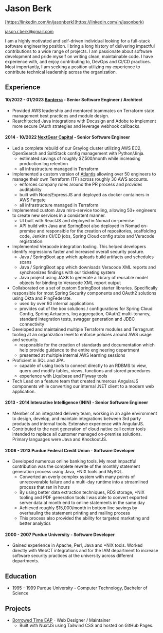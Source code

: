 # Jason Berk

[https://linkedin.com/in/jasonberk](https://linkedin.com/in/jasonberk)

[jason.r.berk@gmail.com](mailto:jason.r.berk@gmail.com)

I am a highly motivated and self-driven individual looking for a full-stack software engineering position. I bring a long history of delivering impactful contributions to a wide range of projects.  I am passionate about software development and pride myself on writing clean, maintainable code.  I have experience with, and enjoy contributing to, DevOps and CI/CD practices.  Most importantly, I am seeking a position utilizing my experience to contribute technical leadership across the organization.

## Experience

#### 10/2022 - 01/2023 [Bonterra](https://www.bonterratech.com/) - Senior Software Engineer / Architect
  * Provided AWS leadership and mentored teammates on Terraform state management best practices and module design.
  * Rearchitected Java integrations with Docusign and Adobe to implement more secure OAuth strategies and leverage webhook callbacks.

#### 2014 - 10/2022 [NextGear Capital](https://www.nextgearcapital.com/) - Senior Software Engineer
  * Led a complete rebuild of our Graylog cluster utilizing AWS EC2, OpenSearch and SaltStack config management with Python/Jinja.
    * estimated savings of roughly $7,500/month while increasing production log retention
    * all infrastructure managed in Terraform
  * Implemented a custom version of [Atlantis](https://runatlantis.io) allowing over 50 engineers to manage their own Terraform (TF) across roughly 30 AWS accounts.
    * enforces company rules around the PR process and provides auditability
    * built with Node/ExpressJS and deployed as docker containers in AWS Fargate
    * all infrastructure managed in Terraform
  * Implemented custom Java miro-service tooling, allowing 50+ engineers to create new services in a consistent manner.
    * UI built with ReactJS and deployed in Nomad on-premise
    * API build with Java and SpringBoot also deployed in Nomad on-premise and responsible for the creation of repositories, scaffolding code, Jenkins CI/CD jobs, Spring Cloud config stubs and Veracode registration
  * Implemented Veracode integration tooling.  This helped developers identify regressions faster and increased overall security posture.
    * Java / SpringBoot app which uploads build artifacts and schedules scans
    * Java / SpringBoot app which downloads Veracode XML reports and synchronizes findings with our ticketing system
    * Java project using JAXB to generate a library of reusable model objects for binding to Veracode XML report output
  * Collaborated on a set of custom SpringBoot starter libraries.  Specifically responsible for most Spring Security components and OAuth2 solutions using Okta and PingFederate.
    * used by over 90 internal applications
    * provides out of the box solutions / configurations for Spring Cloud Config, Spring Actuators, log aggregation, OAuth2 multi-tenancy, standard integration tests, swagger generation and JDBC connectivity
  * Developed and maintained multiple Terraform modules and Terragrunt tooling at an organization level to enforce policies around AWS usage and security.
    * responsible for the creation of standards and documentation which help provide guidance to the entire engineering department
    * presented at multiple internal AWS learning sessions
  * Proficient in SQL and JPA.
    * capable of using tools to connect directly to an RDBMS to view, query and modify tables, views, functions and stored procedures
    * experience with Liquibase and Flyway tools
  * Tech Lead on a feature team that created numerous AngularJS components while converting our internal .NET client to a modern web application.

#### 2013 - 2014 Interactive Intelligence (ININ) - Senior Software Engineer
  * Member of an integrated delivery team, working in an agile environment to design, develop, and maintain integrations between 3rd party products and internal tools.  Extensive experience with AngularJS.
  * Contributed to the next generation of cloud native call center tools intended to replace all customer managed on-premise solutions.  Primary languages were Java and KnockoutJS.

#### 2008 - 2013 Purdue Federal Credit Union - Software Developer
  * Developed numerous online banking tools.  My most impactful contribution was the complete rewrite of the monthly statement generation process using Java, *NIX tools and MySQL.
    * Converted an overly complex system with many points of unrecoverable failure and a multi-day runtime into a streamlined process that ran in hours
    * By using better data extraction techniques, RDS storage, *NIX tooling and PDF generation tools I was able to convert exported server data at month end to online statements in the same day
    * Achieved roughly $15,000/month in bottom line savings by overhauling the statement printing and mailing process
    * This process also provided the ability for targeted marketing and better analytics

#### 2000 - 2007 Purdue University - Software Developer
  * Gained experience in Apache, Perl, Java and *NIX tools.  Worked directly with WebCT integrations and for the IAM department to increase software security practices at the university across different departments.

## Education
  * 1995 - 1999 Purdue University - Computer Technology, Bachelor of Science

## Projects
  * [Borrowed Time EAP](https://borrowedtimeeap.com) - Web Designer / Maintainer
    * Built with NuxtJS using Tailwind CSS and hosted on GitHub Pages.
